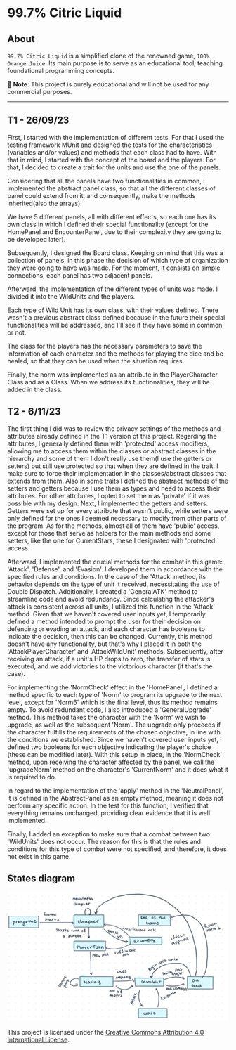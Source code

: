 # 99.7% Citric Liquid

## About

`99.7% Citric Liquid` is a simplified clone of the renowned game, `100% Orange Juice`. Its main
purpose is to serve as an educational tool, teaching foundational programming concepts.

📢 **Note**: This project is purely educational and will not be used for any commercial purposes.

---

## T1 - 26/09/23

First, I started with the implementation of different tests. For that I used the testing framework
MUnit and designed the tests for the characteristics (variables and/or values) and methods that each class had to have. 
With that in mind, I started with the concept of the board and the players. For that, I decided to create a trait for the units and use the one of the panels.

Considering that all the panels have two functionalities in common, I implemented the abstract panel class, so that all the different classes
of panel could extend from it, and consequently, make the methods inherited(also the arrays).

We have 5 different panels, all with different effects, so each one has its own class in which I defined their special functionality
(except for the HomePanel and EncounterPanel, due to their complexity they are going to be developed later).

Subsequently, I designed the Board class. Keeping on mind that this was a collection of panels, in this phase the decision of which type
of organization they were going to have was made. For the moment, it consists on simple connections, each panel has two adjacent panels. 

Afterward, the implementation of the different types of units was made. I divided it into the WildUnits and the players.

Each type of Wild Unit has its own class, with their values defined. There wasn't a previous abstract class defined because 
in the future their special functionalities will be addressed, and I'll see if they have some in common or not.

The class for the players has the necessary parameters to save the information of each character and the methods for playing
the dice and be healed, so that they can be used when the situation requires.

Finally, the norm was implemented as an attribute in the PlayerCharacter Class and as a Class. When we address its functionalities, they will be added in the class.


## T2 - 6/11/23

The first thing I did was to review the privacy settings of the methods and attributes already defined in the T1 version of this project.
Regarding the attributes, I generally defined them with 'protected' access modifiers, allowing me to access them within the classes or abstract classes in the hierarchy and some of them I don't really use them(I use the getters or setters) but still use protected so that when they are defined in the trait, I make sure to force their implementation in the classes/abstract classes that extends from them. Also in some traits I defined the abstract methods of the setters and getters because I use them as types and need to access their attributes.
For other attributes, I opted to set them as 'private' if it was possible with my design. Next, I implemented the getters and setters. Getters were set up for every attribute that wasn't public, while setters were only defined for the ones I deemed necessary to modify from other parts of the program.
As for the methods, almost all of them have 'public' access, except for those that serve as helpers for the main methods and some setters, like the one for CurrentStars, these I designated with 'protected' access.

Afterward, I implemented the crucial methods for the combat in this game: 'Attack', 'Defense', and 'Evasion'. I developed them in accordance with the specified rules and conditions. In the case of the 'Attack' method, its behavior depends on the type of unit it received, necessitating the use of Double Dispatch. Additionally, I created a 'GeneralATK' method to streamline code and avoid redundancy. 
Since calculating the attacker's attack is consistent across all units, I utilized this function in the 'Attack' method. Given that we haven't covered user inputs yet, I temporarily defined a method intended to prompt the user for their decision on defending or evading an attack, and each character has booleans to indicate the decision, then this can be changed. Currently, this method doesn't have any functionality, but that's why I placed it in both the 'AttackPlayerCharacter' and 
'AttackWildUnit' methods. Subsequently, after receiving an attack, if a unit's HP drops to zero, the transfer of stars is executed, and we add victories to the victorious character (if that's the case).

For implementing the 'NormCheck' effect in the 'HomePanel', I defined a method specific to each type of 'Norm' to program its upgrade to the next level, except for 'Norm6' which is the final level, thus its 
method remains empty. To avoid redundant code, I also introduced a 'GeneralUpgrade' method. This method takes the character with the 'Norm' we wish to upgrade, as well as the subsequent 'Norm'. The upgrade only proceeds 
if the character fulfills the requirements of the chosen objective, in line with the conditions we established. Since we haven't covered user inputs yet, I defined two booleans for each objective indicating the player's 
choice (these can be modified later). With this setup in place, in the 'NormCheck' method, upon receiving the character affected by the panel, we call the 'upgradeNorm' method on the character's 'CurrentNorm' and it does what it is required to do.

In regard to the implementation of the 'apply' method in the 'NeutralPanel', it is defined in the AbstractPanel as an empty method, meaning it does not perform any specific action. 
In the test for this function, I verified that everything remains unchanged, providing clear evidence that it is well implemented.

Finally, I added an exception to make sure that a combat between two 'WildUnits' does not occur. The reason for this is that the rules and conditions for this 
type of combat were not specified, and therefore, it does not exist in this game.

## States diagram
![Diagrama de estados](docs/diagrama-estados.jpeg)

This project is licensed under the [Creative Commons Attribution 4.0 International License](http://creativecommons.org/licenses/by/4.0/).